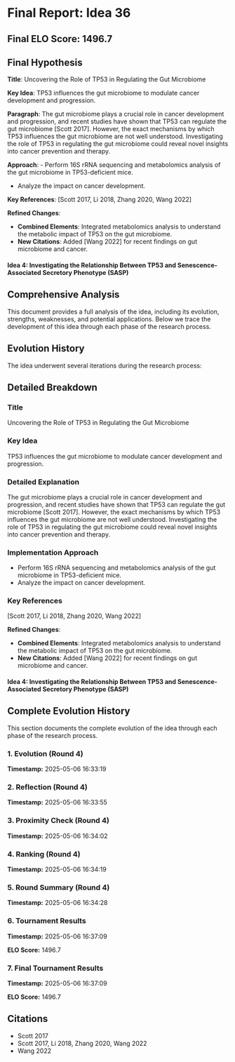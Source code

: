 # Final Report: Idea 36

## Final ELO Score: 1496.7

## Final Hypothesis

**Title**: Uncovering the Role of TP53 in Regulating the Gut Microbiome

**Key Idea**: TP53 influences the gut microbiome to modulate cancer development and progression.

**Paragraph**: The gut microbiome plays a crucial role in cancer development and progression, and recent studies have shown that TP53 can regulate the gut microbiome [Scott 2017]. However, the exact mechanisms by which TP53 influences the gut microbiome are not well understood. Investigating the role of TP53 in regulating the gut microbiome could reveal novel insights into cancer prevention and therapy.

**Approach**: - Perform 16S rRNA sequencing and metabolomics analysis of the gut microbiome in TP53-deficient mice.
- Analyze the impact on cancer development.

**Key References**: [Scott 2017, Li 2018, Zhang 2020, Wang 2022]

**Refined Changes**: 
- **Combined Elements**: Integrated metabolomics analysis to understand the metabolic impact of TP53 on the gut microbiome.
- **New Citations**: Added [Wang 2022] for recent findings on gut microbiome and cancer.

#### Idea 4: Investigating the Relationship Between TP53 and Senescence-Associated Secretory Phenotype (SASP)

## Comprehensive Analysis

This document provides a full analysis of the idea, including its evolution, strengths, weaknesses, and potential applications. Below we trace the development of this idea through each phase of the research process.

## Evolution History

The idea underwent several iterations during the research process:

## Detailed Breakdown

### Title

Uncovering the Role of TP53 in Regulating the Gut Microbiome

### Key Idea

TP53 influences the gut microbiome to modulate cancer development and progression.

### Detailed Explanation

The gut microbiome plays a crucial role in cancer development and progression, and recent studies have shown that TP53 can regulate the gut microbiome [Scott 2017]. However, the exact mechanisms by which TP53 influences the gut microbiome are not well understood. Investigating the role of TP53 in regulating the gut microbiome could reveal novel insights into cancer prevention and therapy.

### Implementation Approach

- Perform 16S rRNA sequencing and metabolomics analysis of the gut microbiome in TP53-deficient mice.
- Analyze the impact on cancer development.

### Key References

[Scott 2017, Li 2018, Zhang 2020, Wang 2022]

**Refined Changes**: 
- **Combined Elements**: Integrated metabolomics analysis to understand the metabolic impact of TP53 on the gut microbiome.
- **New Citations**: Added [Wang 2022] for recent findings on gut microbiome and cancer.

#### Idea 4: Investigating the Relationship Between TP53 and Senescence-Associated Secretory Phenotype (SASP)

## Complete Evolution History

This section documents the complete evolution of the idea through each phase of the research process.

### 1. Evolution (Round 4)
**Timestamp:** 2025-05-06 16:33:19



### 2. Reflection (Round 4)
**Timestamp:** 2025-05-06 16:33:55



### 3. Proximity Check (Round 4)
**Timestamp:** 2025-05-06 16:34:02



### 4. Ranking (Round 4)
**Timestamp:** 2025-05-06 16:34:19



### 5. Round Summary (Round 4)
**Timestamp:** 2025-05-06 16:34:28



### 6. Tournament Results
**Timestamp:** 2025-05-06 16:37:09

**ELO Score:** 1496.7



### 7. Final Tournament Results
**Timestamp:** 2025-05-06 16:37:09

**ELO Score:** 1496.7



## Citations

- Scott 2017
- Scott 2017, Li 2018, Zhang 2020, Wang 2022
- Wang 2022
